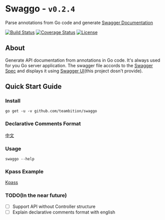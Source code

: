 Swaggo - `v0.2.4`
=====
Parse annotations from Go code and generate [Swagger Documentation](http://swagger.io/)

[![Build Status](http://img.shields.io/travis/teambition/swaggo.svg?style=flat-square)](https://travis-ci.org/teambition/swaggo)
[![Coverage Status](http://img.shields.io/coveralls/teambition/swaggo.svg?style=flat-square)](https://coveralls.io/r/teambition/swaggo)
[![License](http://img.shields.io/badge/license-mit-blue.svg?style=flat-square)](https://raw.githubusercontent.com/teambition/swaggo/master/LICENSE)

## About

Generate API documentation from annotations in Go code. It's always used for you Go server application.
The swagger file accords to the [Swagger Spec](https://github.com/OAI/OpenAPI-Specification) and displays it using
[Swagger UI](https://github.com/swagger-api/swagger-ui)(this project dosn't provide).

## Quick Start Guide

### Install

```shell
go get -u -v github.com/teambition/swaggo
```

### Declarative Comments Format

[中文](https://github.com/teambition/swaggo/wiki/Declarative-Comments-Format)

### Usage

```shell
swaggo --help
```

### Kpass Example

[Kpass](https://github.com/seccom/kpass#swagger-document)

### TODO(In the near future)

- [ ] Support API without Controller structure 
- [ ] Explain declarative comments format with english 
